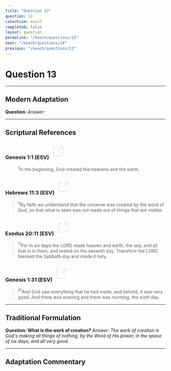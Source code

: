 ```yaml
---
title: "Question 13"
question: 13
catechism: keach
completed: false
layout: question
permalink: "/keach/questions/13"
next: "/keach/questions/14"
previous: "/keach/questions/12"
---
```

# Question 13
---
## Modern Adaptation
<strong>
    Question:
</strong>

<em>
    Answer:
</em>

---
## Scriptural References
### Genesis 1:1 (ESV) <a href="https://biblegateway.com/passage/?search=Genesis+1%3A1&version=ESV"><img src="/assets/svg/link.svg"/></a>
> <sup>1</sup>In the beginning, God created the heavens and the earth.

### Hebrews 11:3 (ESV) <a href="https://biblegateway.com/passage/?search=Hebrews+11%3A3&version=ESV"><img src="/assets/svg/link.svg"/></a>
> <sup>3</sup>By faith we understand that the universe was created by the word of God, so that what is seen was not made out of things that are visible.

### Exodus 20:11 (ESV) <a href="https://biblegateway.com/passage/?search=Exodus+20%3A11&version=ESV"><img src="/assets/svg/link.svg"/></a>
> <sup>11</sup>For in six days the LORD made heaven and earth, the sea, and all that is in them, and rested on the seventh day. Therefore the LORD blessed the Sabbath day and made it holy.

### Genesis 1:31 (ESV) <a href="https://biblegateway.com/passage/?search=Genesis+1%3A31&version=ESV"><img src="/assets/svg/link.svg"/></a>
> <sup>31</sup>And God saw everything that he had made, and behold, it was very good. And there was evening and there was morning, the sixth day.

---
## Traditional Formulation
<strong>
    Question: What is the work of creation?
</strong>

<em>
    Answer: The work of creation is God's making all things of nothing, by the Word of His power, in the space of six days, and all very good.
</em>

---
## Adaptation Commentary
